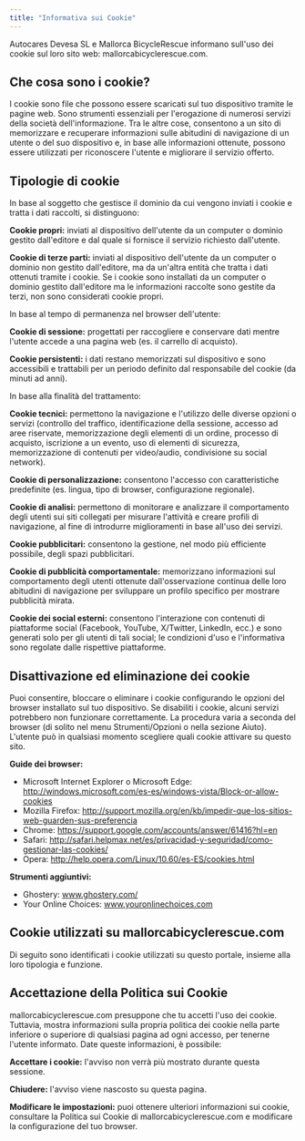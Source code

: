```yaml
---
title: "Informativa sui Cookie"
---
```


Autocares Devesa SL e Mallorca BicycleRescue informano sull'uso dei cookie sul loro sito web: mallorcabicyclerescue.com.

## Che cosa sono i cookie?

I cookie sono file che possono essere scaricati sul tuo dispositivo tramite le pagine web. Sono strumenti essenziali per l'erogazione di numerosi servizi della società dell'informazione. Tra le altre cose, consentono a un sito di memorizzare e recuperare informazioni sulle abitudini di navigazione di un utente o del suo dispositivo e, in base alle informazioni ottenute, possono essere utilizzati per riconoscere l'utente e migliorare il servizio offerto.

## Tipologie di cookie

In base al soggetto che gestisce il dominio da cui vengono inviati i cookie e tratta i dati raccolti, si distinguono:

**Cookie propri:** inviati al dispositivo dell'utente da un computer o dominio gestito dall'editore e dal quale si fornisce il servizio richiesto dall'utente.

**Cookie di terze parti:** inviati al dispositivo dell'utente da un computer o dominio non gestito dall'editore, ma da un'altra entità che tratta i dati ottenuti tramite i cookie.
Se i cookie sono installati da un computer o dominio gestito dall'editore ma le informazioni raccolte sono gestite da terzi, non sono considerati cookie propri.

In base al tempo di permanenza nel browser dell'utente:

**Cookie di sessione:** progettati per raccogliere e conservare dati mentre l'utente accede a una pagina web (es. il carrello di acquisto).

**Cookie persistenti:** i dati restano memorizzati sul dispositivo e sono accessibili e trattabili per un periodo definito dal responsabile del cookie (da minuti ad anni).

In base alla finalità del trattamento:

**Cookie tecnici:** permettono la navigazione e l'utilizzo delle diverse opzioni o servizi (controllo del traffico, identificazione della sessione, accesso ad aree riservate, memorizzazione degli elementi di un ordine, processo di acquisto, iscrizione a un evento, uso di elementi di sicurezza, memorizzazione di contenuti per video/audio, condivisione su social network).

**Cookie di personalizzazione:** consentono l'accesso con caratteristiche predefinite (es. lingua, tipo di browser, configurazione regionale).

**Cookie di analisi:** permettono di monitorare e analizzare il comportamento degli utenti sui siti collegati per misurare l'attività e creare profili di navigazione, al fine di introdurre miglioramenti in base all'uso dei servizi.

**Cookie pubblicitari:** consentono la gestione, nel modo più efficiente possibile, degli spazi pubblicitari.

**Cookie di pubblicità comportamentale:** memorizzano informazioni sul comportamento degli utenti ottenute dall'osservazione continua delle loro abitudini di navigazione per sviluppare un profilo specifico per mostrare pubblicità mirata.

**Cookie dei social esterni:** consentono l'interazione con contenuti di piattaforme social (Facebook, YouTube, X/Twitter, LinkedIn, ecc.) e sono generati solo per gli utenti di tali social; le condizioni d'uso e l'informativa sono regolate dalle rispettive piattaforme.

## Disattivazione ed eliminazione dei cookie

Puoi consentire, bloccare o eliminare i cookie configurando le opzioni del browser installato sul tuo dispositivo. Se disabiliti i cookie, alcuni servizi potrebbero non funzionare correttamente. La procedura varia a seconda del browser (di solito nel menu Strumenti/Opzioni o nella sezione Aiuto). L'utente può in qualsiasi momento scegliere quali cookie attivare su questo sito.

**Guide dei browser:**

- Microsoft Internet Explorer o Microsoft Edge: http://windows.microsoft.com/es-es/windows-vista/Block-or-allow-cookies
- Mozilla Firefox: http://support.mozilla.org/en/kb/impedir-que-los-sitios-web-guarden-sus-preferencia
- Chrome: https://support.google.com/accounts/answer/61416?hl=en
- Safari: http://safari.helpmax.net/es/privacidad-y-seguridad/como-gestionar-las-cookies/
- Opera: http://help.opera.com/Linux/10.60/es-ES/cookies.html

**Strumenti aggiuntivi:**

- Ghostery: www.ghostery.com/
- Your Online Choices: www.youronlinechoices.com

## Cookie utilizzati su mallorcabicyclerescue.com

Di seguito sono identificati i cookie utilizzati su questo portale, insieme alla loro tipologia e funzione.

## Accettazione della Politica sui Cookie

mallorcabicyclerescue.com presuppone che tu accetti l'uso dei cookie. Tuttavia, mostra informazioni sulla propria politica dei cookie nella parte inferiore o superiore di qualsiasi pagina ad ogni accesso, per tenerne l'utente informato.
Date queste informazioni, è possibile:

**Accettare i cookie:** l'avviso non verrà più mostrato durante questa sessione.

**Chiudere:** l'avviso viene nascosto su questa pagina.

**Modificare le impostazioni:** puoi ottenere ulteriori informazioni sui cookie, consultare la Politica sui Cookie di mallorcabicyclerescue.com e modificare la configurazione del tuo browser.
